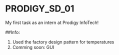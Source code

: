 # PRODIGY_SD_01
My first task as an intern at Prodigy InfoTech!

##Info:
<ol>
  <li>Used the factory design pattern for temperatures</li>
  <li>Comming soon: GUI</li>
</ol>
